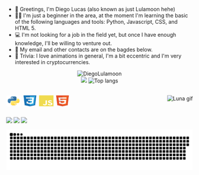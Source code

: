 - 👋 Greetings, I'm Diego Lucas (also known as just Lulamoon hehe)
- 🧑‍🎓 I'm just a beginner in the area, at the moment I'm learning the basic of the following languages and tools: Python, Javascript, CSS, and HTML 5.
- 💻 I'm not looking for a job in the field yet, but once I have enough knowledge, I'll be willing to venture out.
- 📧 My email and other contacts are on the bagdes below.
- 🦄 Trivia: I love animations in general, I'm a bit eccentric and I'm very interested in cryptocurrencies.




<p align="center">
  <img src="https://github-readme-stats.vercel.app/api?username=DiegoLulamoon&show_icons=true&theme=synthwave" alt="DiegoLulamoon" /><br />
  <img height="180em" src="https://github-readme-stats.vercel.app/api/top-langs/?username=DiegoLulamoon&layout=compact&langs_count=7&theme=synthwave"/>
  <img src="https://github-readme-stats.vercel.app/api/top-langs/?username=DiegoLulamoon&layout=compact&show_icons=true&theme=synthwave" alt="Top langs" /><br />
</p>



<div style="display: inline_block"><br>
  
  <img align="center" alt="Diego-Python" height="30" width="40" src="https://raw.githubusercontent.com/devicons/devicon/master/icons/python/python-original.svg">
  <img align="center" alt="Diego-CSS" height="30" width="40" src="https://raw.githubusercontent.com/devicons/devicon/master/icons/css3/css3-original.svg">
  <img align="center" alt="Diego-Js" height="30" width="40" src="https://raw.githubusercontent.com/devicons/devicon/master/icons/javascript/javascript-plain.svg">
  <img align="center" alt="Diego-HTML" height="30" width="40" src="https://raw.githubusercontent.com/devicons/devicon/master/icons/html5/html5-original.svg">
  <img align="right" alt="Luna gif" src="https://c.tenor.com/MrLvzyev4e4AAAAM/mlp-luna.gif">
  
  
</div>

##

<div>
  
<a href="https://www.instagram.com/lul4moon/" target="_blank"><img src="https://img.shields.io/badge/-Instagram-%23E4405F?style=for-the-badge&logo=instagram&logoColor=white" target="_blank"></a>
 	<a href="https://www.twitch.tv/arlkawa" target="_blank"><img src="https://img.shields.io/badge/Twitch-9146FF?style=for-the-badge&logo=twitch&logoColor=white" target="_blank"></a>
  <a href = "mailto:diegolucasarc@gmail.com"><img src="https://img.shields.io/badge/-Gmail-%23333?style=for-the-badge&logo=gmail&logoColor=white" target="_blank"></a>
  
  ![Snake animation](https://github.com/DiegoLulamoon/DiegoLulamoon/blob/output/github-contribution-grid-snake.svg)
  
  </div>




<!---
DiegoLulamoon/DiegoLulamoon is a ✨ special ✨ repository because its `README.md` (this file) appears on your GitHub profile.
You can click the Preview link to take a look at your changes.
--->

